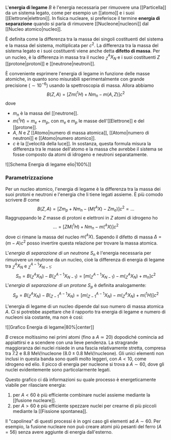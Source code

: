 L'**energia di legame** $B$ è l'energia necessaria per rimuovere una [[Particella]] da un sistema legato, come per esempio un [[atomo]] e i suoi [[Elettrone|elettroni]]. In fisica nucleare, si preferisce il termine **energia di separazione** quando si parla di rimuovere [[Nucleone|nucleoni]] dal [[Nucleo atomico|nucleo]].

È definita come la differenza tra la massa dei singoli costituenti del sistema e la massa del sistema, moltiplicata per $c^{2}$. La differenza tra la massa del sistema legato e i suoi costituenti viene anche detta **difetto di massa**. Per un nucleo, è la differenza in massa tra il nucleo $^{A}_{Z}X_{N}$ e i suoi costituenti $Z$ [[protone|protoni]] e [[neutrone|neutroni]].

È conveniente esprimere l'energia di legame in funzione delle masse atomiche, in quanto sono misurabili sperimentalmente con grande precisione ($\sim10^{-6}$) usando la spettroscopia di massa. Allora abbiamo
$$B(Z,A)=[Zm(^{1}H)+Nm_{n}-m(A,Z)]c^{2}$$
dove
- $m_{n}$ è la massa del [[neutrone]].
- $m(^{1}H)=m_{e}+m_{p}$, con $m_{e}$ e $m_{p}$ le masse dell'[[Elettrone]] e del [[protone]].
- $A$, $N$ e $Z$ [[Atomo|numero di massa atomica]], [[Atomo|numero di neutroni]] e [[Atomo|numero atomico]].
- $c$ è la [[velocità della luce]].
In sostanza, questa formula misura la differenza tra le masse dell'atomo e la massa che avrebbe il sistema se fosse composto da atomi di idrogeno e neutroni separatamente.

![[Schema Energia di legame elio|100%]]

### Parametrizzazione
Per un nucleo atomico, l'energia di legame è la differenza tra la massa dei suoi protoni e neutroni e l'energia che li tiene legati assieme. È più comodo scrivere $B$ come
$$B(Z,A)=[Zm_{p}+Nm_{n}-(M(^{A}X)-Zm_{e})]c^{2}=\ldots$$
Raggruppando le $Z$ masse di protoni e elettroni in $Z$ atomi di idrogeno ho
$$\ldots=[ZM(^{1}H)+Nm_{n}-m(^{A}X)]c^{2}$$
dove ci rimane la massa del nucleo $m(^{A}X)$. Sapendo il difetto di massa $\Delta = (m-A)c^{2}$ posso invertire questa relazione per trovare la massa atomica.

L'*energia di separazione di un neutrone* $S_{n}$ è l'energia necessaria per rimuovere un neutrone da un nucleo, cioè la differenza di energia di legame tra $_{Z}^{A}X_{N}$ e $_{Z}^{A-1}X_{N-1}$:
$$S_{n}=B(_{Z}^{A}X_{N})-B(_{Z}^{A-1}X_{N-1})=[m(_{Z}^{A-1}X_{N-1})-m(_{Z}^{A}X_{N})+m_{n}]c^{2}$$
L'*energia di separazione di un protone* $S_{p}$ è definita analogamente:
$$S_{p}=B(_{Z}^{A}X_{N})-B(_{Z-1}^{A-1}X_{N})=[m(_{Z-1}^{A-1}X_{N})-m(_{Z}^{A}X_{N})+m(^{1}H)]c^{2}$$

L'energia di legame di un nucleo dipende dal suo numero di massa atomica $A$. Ci si potrebbe aspettare che il rapporto tra energia di legame e numero di nucleoni sia costante, ma non è così:

![[Grafico Energia di legame|80%|center]]

$B$ cresce moltissimo nei primi atomi (fino a $A\simeq20$) dopodiché comincia ad appiattirsi e a scendere con una lieve pendenza. La stragrande maggioranza dei nuclei risiede in una fascia relativamente stretta, compresa tra 7.2 e 8.8 MeV/nucleone ($8.0\pm0.8$ MeV/nucleone). Gli unici elementi non inclusi in questa banda sono quelli molto leggeri, con $A<10$, come idrogeno ed elio. Il picco di energia per nucleone si trova a $A\sim60$, dove gli nuclei evidentemente sono particolarmente legati.

Questo grafico ci dà informazioni su quale processo è energeticamente viabile per rilasciare energia:
1. per $A<60$ è più efficiente combinare nuclei assieme mediante la [[fusione nucleare]].
2. per $A>60$ è più efficiente spezzare nuclei per crearne di più piccoli mediante la [[Fissione spontanea]].

Il "capolinea" di questi processi è in ogni caso gli elementi ad $A\sim60$. Per esempio, la fusione nucleare non può creare atomi più pesanti del ferro ($A=56$) senza avere aggiunte di energia dall'esterno.
